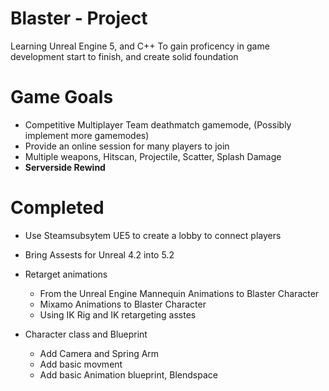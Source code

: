 # Blaster - Project
Learning Unreal Engine 5, and C++
To gain proficency in game development start to finish, and create solid foundation 
# Game Goals
- Competitive Multiplayer Team deathmatch gamemode, (Possibly implement more gamemodes)
- Provide an online session for many players to join
- Multiple weapons, Hitscan, Projectile, Scatter, Splash Damage
- **Serverside Rewind** 
# Completed 
- Use Steamsubsytem UE5 to create a lobby to connect players
- Bring Assests for Unreal 4.2 into 5.2
- Retarget animations
  - From the Unreal Engine Mannequin Animations to Blaster Character
  - Mixamo Animations to Blaster Character 
  - Using IK Rig and IK retargeting asstes

- Character class and Blueprint
  - Add Camera and Spring Arm
  - Add basic movment
  - Add basic Animation blueprint, Blendspace

